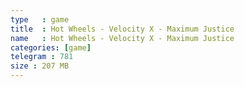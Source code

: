 ```yaml
---
type   : game
title  : Hot Wheels - Velocity X - Maximum Justice
name   : Hot Wheels - Velocity X - Maximum Justice
categories: [game]
telegram : 781
size : 207 MB
---
```


